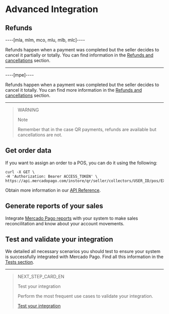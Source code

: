 # Advanced Integration

## Refunds

----[mla, mlm, mco, mlu, mlb, mlc]----

Refunds happen when a payment was completed but the seller decides to cancel it partially or totally. You can find information in the [Refunds and cancellations](/developers/en/guides/additional-content/sales-processing/cancellations-and-refunds) section.

------------

----[mpe]----

Refunds happen when a payment was completed but the seller decides to cancel it totally. You can find more information in the [Refunds and cancellations](/developers/en/guides/additional-content/sales-processing/cancellations-and-refunds) section.

------------
> WARNING
> 
> Note
> 
> Remember that in the case QR payments, refunds are available but cancellations are not.

## Get order data

If you want to assign an order to a POS, you can do it using the following:

```curl
curl -X GET \
-H 'Authorization: Bearer ACCESS_TOKEN' \
https://api.mercadopago.com/instore/qr/seller/collectors/USER_ID/pos/EXTERNAL_POS_ID/orders
```
Obtain more information in our [API Reference](/developers/en/reference/instore_orders_v2/_instore_qr_seller_collectors_user_id_pos_external_pos_id_orders/get).

## Generate reports of your sales

Integrate [Mercado Pago reports](developers/en/guides/additional-content/reports/general-considerations/reconciliation-reports) with your system to make sales reconcilitation and know about your account movements.

## Test and validate your integration 

We detailed all necessary scenarios you should test to ensure your system is successfully integrated with Mercado Pago. 
Find all this information in the [Tests section](/developers/en/guides/qr-code/integration-test).

---

> NEXT_STEP_CARD_EN
>
> Test your integration
>
> Perform the most frequent use cases to validate your integration.
>
> [Test your integration](/developers/en/guides/qr-code/integration-test)
